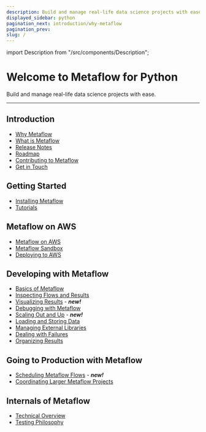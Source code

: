 ```yaml
---
description: Build and manage real-life data science projects with ease.
displayed_sidebar: python
pagination_next: introduction/why-metaflow
pagination_prev:
slug: /
---
```


import Description from "/src/components/Description";

# Welcome to Metaflow for Python

<Description>Build and manage real-life data science projects with ease.</Description>

---

## Introduction

- [Why Metaflow](introduction/why-metaflow)
- [What is Metaflow](introduction/what-is-metaflow)
- [Release Notes](introduction/release-notes)
- [Roadmap](introduction/roadmap)
- [Contributing to Metaflow](introduction/contributing-to-metaflow)
- [Get in Touch](introduction/getting-in-touch)

## Getting Started

- [Installing Metaflow](getting-started/install)
- [Tutorials](getting-started/tutorials/)

## Metaflow on AWS

- [Metaflow on AWS](metaflow-on-aws)
- [Metaflow Sandbox](metaflow-on-aws/metaflow-sandbox)
- [Deploying to AWS](metaflow-on-aws/deploy-to-aws)

## Developing with Metaflow

- [Basics of Metaflow](metaflow/basics)
- [Inspecting Flows and Results](metaflow/client)
- [Visualizing Results](metaflow/visualizing-results/) - _**new!**_
- [Debugging with Metaflow](metaflow/debugging)
- [Scaling Out and Up](metaflow/scaling) - _**new!**_
- [Loading and Storing Data](metaflow/data)
- [Managing External Libraries](metaflow/dependencies)
- [Dealing with Failures](metaflow/failures)
- [Organizing Results](metaflow/tagging)

## Going to Production with Metaflow

- [Scheduling Metaflow Flows](going-to-production-with-metaflow/scheduling-metaflow-flows) - _**new!**_
- [Coordinating Larger Metaflow Projects](going-to-production-with-metaflow/coordinating-larger-metaflow-projects)

## Internals of Metaflow

- [Technical Overview](internals-of-metaflow/technical-overview)
- [Testing Philosophy](internals-of-metaflow/testing-philosophy)
